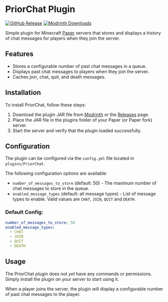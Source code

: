 # PriorChat Plugin
[![GitHub Release](https://img.shields.io/github/v/release/certainly1182/PriorChat?include_prereleases)](https://github.com/certainly1182/PriorChat/releases)
[![Modrinth Downloads](https://img.shields.io/modrinth/dt/JMSHw1n4)](https://modrinth.com/plugin/priorchat)

Simple plugin for Minecraft [Paper](https://papermc.io) servers that stores and displays a history of chat messages for players when they join the server.

## Features
- Stores a configurable number of past chat messages in a queue.
- Displays past chat messages to players when they join the server.
- Caches join, chat, quit, and death messages.
## Installation
To install PriorChat, follow these steps:
1. Download the plugin JAR file from [Modrinth](https://modrinth.com/plugin/priorchat) or the [Releases](https://github.com/certainly1182/PriorChat/releases) page.
2. Place the JAR file in the plugins folder of your Paper (or Paper fork) server.
3. Start the server and verify that the plugin loaded successfully.
## Configuration
The plugin can be configured via the `config.yml` file located in `plugins/PriorChat`.

The following configuration options are available:

- `number_of_messages_to_store` (default: 50) - The maximum number of chat messages to store in the queue.
- `enabled_message_types` (default: all message types) - List of message types to enable. Valid values are `CHAT`, `JOIN`, `QUIT` and `DEATH`.
### Default Config:
```yml
number_of_messages_to_store: 50
enabled_message_types:
  - CHAT
  - JOIN
  - QUIT
  - DEATH
```
## Usage
The PriorChat plugin does not *yet* have any commands or permissions. Simply install the plugin on your server to start using it.

When a player joins the server, the plugin will display a configurable number of past chat messages to the player.
